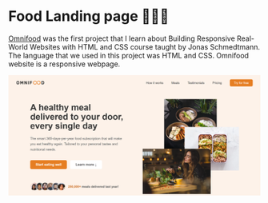 # Food Landing page 🥪🌮🌯 
[Omnifood](https://shakiba-vakili.github.io/sample-Food-startup-page/) was the first project that I learn about Building Responsive Real-World Websites with HTML and CSS course taught by Jonas Schmedtmann.  
The language that we used in this project was HTML and CSS. Omnifood website is a responsive webpage.

<img src="demo.png" alt="Omnifood demo" title="Omnifood" />
